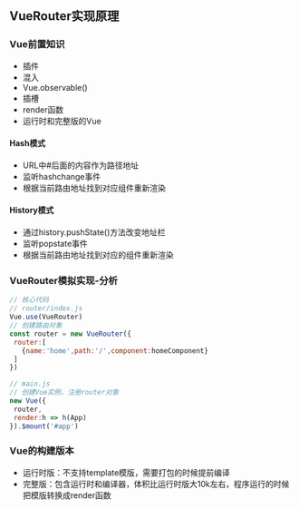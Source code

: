 <!--
 * @Date: 2023-03-13 22:42:23
 * @LastEditTime: 2023-03-13 22:52:17
 * @Description: 
-->
## VueRouter实现原理
  ### Vue前置知识
  - 插件
  - 混入
  - Vue.observable()
  - 插槽
  - render函数
  - 运行时和完整版的Vue

#### Hash模式
  - URL中#后面的内容作为路径地址
  - 监听hashchange事件
  - 根据当前路由地址找到对应组件重新渲染

#### History模式
  - 通过history.pushState()方法改变地址栏
  - 监听popstate事件
  - 根据当前路由地址找到对应的组件重新渲染


### VueRouter模拟实现-分析
 ```js
// 核心代码
// router/index.js
Vue.use(VueRouter)
// 创建路由对象
const router = new VueRouter({
  router:[
    {name:'home',path:'/',component:homeComponent}
  ]
}) 

// main.js
// 创建Vue实例，注册router对象
new Vue({
  router,
  render:h => h(App)
}).$mount('#app')
```
### Vue的构建版本
- 运行时版：不支持template模版，需要打包的时候提前编译
- 完整版：包含运行时和编译器，体积比运行时版大10k左右，程序运行的时候把模版转换成render函数